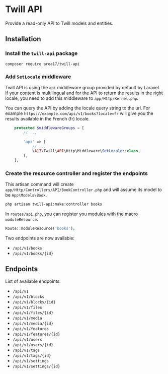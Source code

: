 # Twill API

Provide a read-only API to Twill models and entities.
## Installation

### Install the `twill-api` package
```
composer require area17/twill-api
```

### Add `SetLocale` middleware

Twill API is using the `api` middleware group provided by default by Laravel. If your content is multilingual and for the API to return the results in the right locale, you need to add this middleware to `app/Http/Kernel.php`.

You can query the API by adding the locale query string to the url. For example `https://example.com/api/v1/books?locale=fr` will give you the results available in the French (fr) locale.

```php
    protected $middlewareGroups = [
        // ...

        'api' => [
            // ...
            \A17\Twill\API\Http\Middleware\SetLocale::class,
        ],
    ];
```

### Create the resource controller and register the endpoints

 This artisan command will create `app/Http/Controllers/API/BookController.php` and will assume its model to be `App\Models\Book`.

```bash
php artisan twill-api:make:controller books
```

In `routes/api.php`, you can register you modules with the macro `moduleResource`.

```php
Route::moduleResource('books');
```


Two endpoints are now available:

- `/api/v1/books`
- `/api/v1/books/{id}`

## Endpoints

List of available endpoints:

- `/api/v1`
- `/api/v1/blocks`
- `/api/v1/blocks/{id}`
- `/api/v1/files`
- `/api/v1/files/{id}`
- `/api/v1/media`
- `/api/v1/media/{id}`
- `/api/v1/features`
- `/api/v1/features/{id}`
- `/api/v1/users`
- `/api/v1/users/{id}`
- `/api/v1/tags`
- `/api/v1/tags/{id}`
- `/api/v1/settings`
- `/api/v1/settings/{id}`
